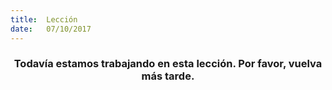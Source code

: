 ```yaml
---
title:  Lección
date:   07/10/2017
---
```


### <center>Todavía estamos trabajando en esta lección. Por favor, vuelva más tarde.</center>